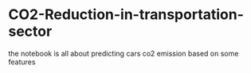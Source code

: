 # CO2-Reduction-in-transportation-sector
the notebook is all about predicting cars co2 emission based on some features

